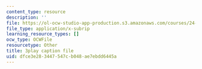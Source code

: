 ```yaml
---
content_type: resource
description: ''
file: https://ol-ocw-studio-app-production.s3.amazonaws.com/courses/24-908-creole-language-and-caribbean-identities-spring-2017/dfce3e283447547cb048ae7ebdd6445a_z_YXJLMpxoM.vtt
file_type: application/x-subrip
learning_resource_types: []
ocw_type: OCWFile
resourcetype: Other
title: 3play caption file
uid: dfce3e28-3447-547c-b048-ae7ebdd6445a
---
```

